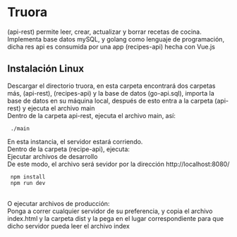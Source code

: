 # Truora

(api-rest) permite leer, crear, actualizar y borrar recetas de cocina. Implementa base datos mySQL, y golang como 
lenguaje de programación, dicha res api es consumida por una app (recipes-api) hecha con Vue.js

## Instalación Linux
Descargar el directorio truora, en esta carpeta encontrará dos carpetas más, (api-rest), (recipes-api) y la base de datos 
(go-api.sql), importa la base de datos en su máquina local, después de esto entra a la carpeta (api-rest) y ejecuta
el archivo main
<br>
Dentro de la carpeta api-rest, ejecuta el archivo main, así:
```
 ./main

```
En esta instancia, el servidor estará corriendo.
<br>
Dentro de la carpeta (recipe-api), ejecuta:
<br>
Ejecutar archivos de desarrollo
<br>
De este modo, el archivo será sevidor por la dirección http://localhost:8080/
```
 npm install
 npm run dev

```
<br>
O ejecutar archivos de producción:
<br>
Ponga a correr cualquier servidor de su preferencia, y copia el archivo index.html y la carpeta dist y la pega 
en el lugar correspondiente para que dicho servidor pueda leer el archivo index
